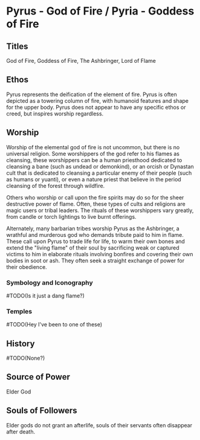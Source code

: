 # Pyrus - God of Fire / Pyria - Goddess of Fire

<!-- toc -->

## Titles

God of Fire, Goddess of Fire, The Ashbringer, Lord of Flame

## Ethos

Pyrus represents the deification of the element of fire. Pyrus is often depicted as a towering column of fire, with humanoid features and shape for the upper body. Pyrus does not appear to have any specific ethos or creed, but inspires worship regardless.

## Worship

Worship of the elemental god of fire is not uncommon, but there is no universal religion. Some worshippers of the god refer to his flames as cleansing, these worshippers can be a human priesthood dedicated to cleansing a bane (such as undead or demonkind), or an orcish or Dynastan cult that is dedicated to cleansing a particular enemy of their people (such as humans or yuanti), or even a nature priest that believe in the period cleansing of the forest through wildfire.

Others who worship or call upon the fire spirits may do so for the sheer destructive power of flame. Often, these types of cults and religions are magic users or tribal leaders. The rituals of these worshippers vary greatly, from candle or torch lightings to live burnt offerings.

Alternately, many barbarian tribes worship Pyrus as the Ashbringer, a wrathful and murderous god who demands tribute paid to him in flame. These call upon Pyrus to trade life for life, to warm their own bones and extend the "living flame" of their soul by sacrificing weak or captured victims to him in elaborate rituals involving bonfires and covering their own bodies in soot or ash. They often seek a straight exchange of power for their obedience.

### Symbology and Iconography

#TODO(Is it just a dang flame?)

### Temples

#TODO(Hey I've been to one of these)

## History

#TODO(None?)

## Source of Power

Elder God

## Souls of Followers

Elder gods do not grant an afterlife, souls of their servants often disappear after death.